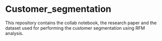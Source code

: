 # Customer_segmentation
This repository contains the collab notebook, the research paper and the dataset used for performing the customer segmentation using RFM analysis.
